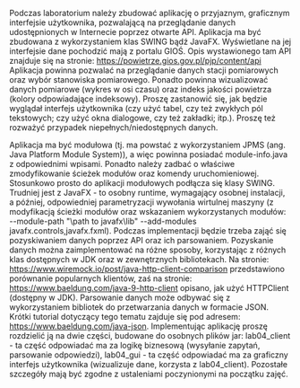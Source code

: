 Podczas laboratorium należy zbudować aplikację o przyjaznym, graficznym interfejsie użytkownika, pozwalającą na przeglądanie danych udostępnionych w Internecie poprzez otwarte API.
Aplikacja ma być zbudowana z wykorzystaniem klas SWING bądź JavaFX. Wyświetlane na jej interfejsie dane pochodzić mają z portalu GIOŚ. Opis wystawionego tam API znajduje się na stronie: https://powietrze.gios.gov.pl/pjp/content/api
Aplikacja powinna pozwalać na przeglądanie danych stacji pomiarowych oraz wybór stanowiska pomiarowego. Ponadto powinna wizualizować danych pomiarowe (wykres w osi czasu) oraz indeks jakości powietrza (kolory odpowiadające indeksowy). Proszę zastanowić się, jak będzie wyglądał interfejs użytkownika (czy użyć tabel, czy też zwykłych pól tekstowych; czy użyć okna dialogowe, czy też zakładki; itp.). Proszę też rozważyć przypadek niepełnych/niedostępnych danych.

Aplikacja ma być modułowa (tj. ma powstać z wykorzystaniem JPMS (ang. Java Platform Module System)), a więc powinna posiadać module-info.java z odpowiednimi wpisami. Ponadto należy zadbać o właściwe zmodyfikowanie ścieżek modułów oraz komendy uruchomieniowej. Stosunkowo prosto do aplikacji modułowych podłącza się klasy SWING. Trudniej jest z JavaFX - to osobny runtime, wymagający osobnej instalacji, a później, odpowiedniej parametryzacji wywołania wirtulnej maszyny (z modyfikacją ścieżki modułów oraz wskazaniem wykorzystanych modułów: --module-path "\path to javafx\lib" --add-modules javafx.controls,javafx.fxml).
Podczas implementacji będzie trzeba zająć się pozyskiwaniem danych poprzez API oraz ich parsowaniem.
Pozyskanie danych można zaimplementować na różne sposoby, korzystając z różnych klas dostępnych w JDK oraz w zewnętrznych bibliotekach. Na stronie: https://www.wiremock.io/post/java-http-client-comparison przedstawiono porównanie popularnych klientów, zaś na stronie: https://www.baeldung.com/java-9-http-client opisano, jak użyć HTTPClient (dostępny w JDK).
Parsowanie danych może odbywać się z wykorzystaniem bibliotek do przetwarzania danych w formacie JSON. Krótki tutorial dotyczący tego tematu zajduje się pod adresem: https://www.baeldung.com/java-json.
Implementując aplikację proszę rozdzielić ją na dwie części, budowane do osobnych plików jar:
lab04_client - ta część odpowiadać ma za logikę biznesową (wysyłanie zapytań, parsowanie odpowiedzi),
lab04_gui - ta część odpowiadać ma za graficzny interfejs użytkownika (wizualizuje dane, korzysta z lab04_client).
Pozostałe szczegóły mają być zgodne z ustaleniami poczynionymi na początku zajęć.
